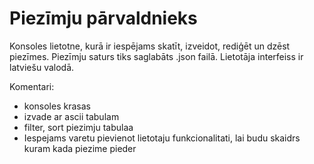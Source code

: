 # Piezīmju pārvaldnieks
Konsoles lietotne, kurā ir iespējams skatīt, izveidot, rediģēt un dzēst piezīmes. Piezīmju saturs tiks saglabāts .json failā. Lietotāja interfeiss ir latviešu valodā.

Komentari:
- konsoles krasas
- izvade ar ascii tabulam
- filter, sort piezimju tabulaa
- Iespejams varetu pievienot lietotaju funkcionalitati, lai budu skaidrs kuram kada piezime pieder